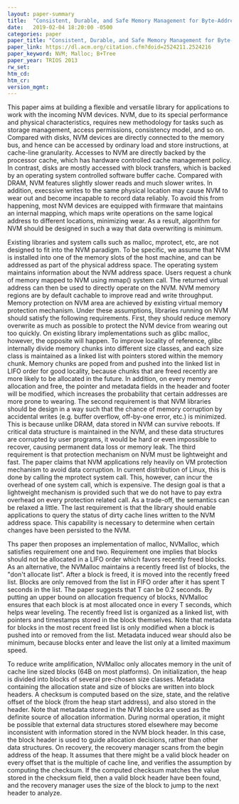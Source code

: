 ```yaml
---
layout: paper-summary
title:  "Consistent, Durable, and Safe Memory Management for Byte-Addressable Non-Volatile Main Memory"
date:   2019-02-04 18:20:00 -0500
categories: paper
paper_title: "Consistent, Durable, and Safe Memory Management for Byte-Addressable Non-Volatile Main Memory"
paper_link: https://dl.acm.org/citation.cfm?doid=2524211.2524216
paper_keyword: NVM; Malloc; B+Tree
paper_year: TRIOS 2013
rw_set: 
htm_cd: 
htm_cr: 
version_mgmt: 
---  
```


This paper aims at building a flexible and versatile library for applications to work with the incoming NVM devices.
NVM, due to its special performance and physical characteristics, requires new methodology for tasks such as 
storage management, access permissions, consistency model, and so on. Compared with disks, NVM devices are directly
connected to the memory bus, and hence can be accessed by ordinary load and store instructions, at cache-line granularity.
Accesses to NVM are directly backed by the processor cache, which has hardware controlled cache management policy.
In contrast, disks are mostly accessed with block transfers, which is backed by an operating system controlled 
software buffer cache. Compared with DRAM, NVM features slightly slower reads and much slower writes. In addition, 
execssive writes to the same physical location may cause NVM to wear out and become incapable to record data reliably. 
To avoid this from happening, most NVM devices are equipped with firmware that maintains an internal mapping, which maps 
write operations on the same logical address to different locations, minimizing wear. As a result, algorithm for NVM 
should be designed in such a way that data overwriting is minimum.

Existing libraries and system calls such as malloc, mprotect, etc, are not designed to fit into the NVM paradigm. To
be specific, we assume that NVM is installed into one of the memory slots of the host machine, and can be addressed
as part of the physical address space. The operating system maintains information about the NVM address space. Users
request a chunk of memory mapped to NVM using mmap() system call. The returned virtual address can then be used to
directly operate on the NVM. NVM memory regions are by default cachable to improve read and write throughput. Memory
protection on NVM area are achieved by existing virtual memory protection mechanism. Under these assumptions, libraries
running on NVM should satisfy the following requirements. First, they should reduce memory overwrite as much as possible 
to protect the NVM device from wearing out too quickly. On existing library implementations such as glibc malloc, however, 
the opposite will happen. To improve locality of reference, glibc internally divide memory chunks into different 
size classes, and each size class is maintained as a linked list with pointers stored within the memory chunk. Memory
chunks are poped from and pushed into the linked list in LIFO order for good locality, because chunks that are freed
recently are more likely to be allocated in the future. In addition, on every memory allocation and free, the pointer
and metadata fields in the header and footer will be modified, which increases the probability that certain addresses are 
more prone to wearing. The second requirement is that NVM libraries should be design in a way such that the chance of 
memory corruption by accidental writes (e.g. buffer overflow, off-by-one error, etc.) is minimized. This is because unlike
DRAM, data stored in NVM can survive reboots. If critical data structure is maintained in the NVM, and these data structures 
are corrupted by user programs, it would be hard or even impossible to recover, causing permanent data loss or memory leak.
The third requirement is that protection mechanism on NVM must be lightweight and fast. The paper claims that NVM 
applications rely heavily on VM protection mechanism to avoid data corruption. In current distribution of Linux, this is 
done by calling the mprotect system call. This, however, can incur the overhead of one system call, which is expensive.
The design goal is that a lightweight mechanism is provided such that we do not have to pay extra overhead on every protection 
related call. As a trade-off, the semantics can be relaxed a little. The last requirement is that the library should 
enable applications to query the status of dirty cache lines written to the NVM address space. This capability is necessary
to determine when certain changes have been persisted to the NVM. 

Ths paper then proposes an implementation of malloc, NVMalloc, which satisfies requirement one and two. Requirement one 
implies that blocks should not be allocated in a LIFO order which favors recently freed blocks. As an alternative, the 
NVMalloc maintains a recently freed list of blocks, the "don't allocate list". After a block is freed, it is moved into
the recently freed list. Blocks are only removed from the list in FIFO order after it has spent T seconds in the list.
The paper suggests that T can be 0.2 seconds. By putting an upper bound on allocation frequency of blocks, NVMalloc ensures 
that each block is at most allocated once in every T seconds, which helps wear leveling. The recently freed list 
is organized as a linked list, with pointers and timestamps stored in the block themselves. Note that metadata for blocks 
in the most recent freed list is only modified when a block is pushed into or removed from the list. Metadata induced 
wear should also be minimum, because blocks enter and leave the list only at a limited maximum speed. 

To reduce write amplification, NVMalloc only allocates memory in the unit of cache line sized blocks (64B on most platforms). 
On initialization, the heap is divided into blocks of several pre-chosen size classes. Metadata containing the allocation
state and size of blocks are written into block headers. A checksum is computed based on the size, state, and the relative 
offset of the block (from the heap start address), and also stored in the header. Note that metadata stored in the NVM 
blocks are used as the definite source of allocation information. During normal operation, it might be possible that 
external data structures stored elsewhere may become inconsistent with information stored in the NVM block header. In 
this case, the block header is used to guide allocation decisions, rather than other data structures. On recovery,
the recovery manager scans from the begin address of the heap. It assumes that there might be a valid block header on 
every offset that is the multiple of cache line, and verifies the assumption by computing the checksum. If the computed 
checksum matches the value stored in the checksum field, then a valid block header have been found, and the recovery manager
uses the size of the block to jump to the next header to analyze. 